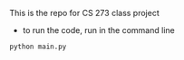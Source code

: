 This is the repo for CS 273 class project


- to run the code, run in the command line 

```
python main.py
```